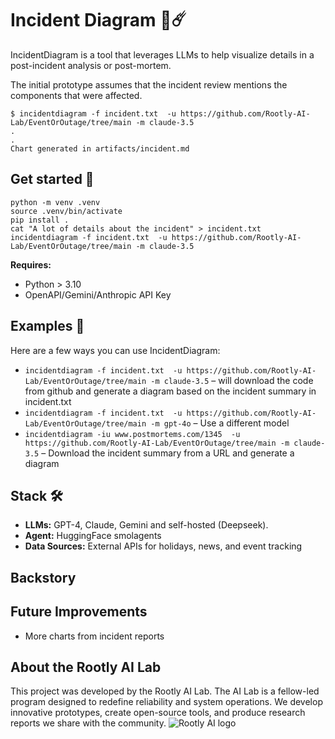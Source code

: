 
# Incident Diagram 🥳☄️
IncidentDiagram is a tool that leverages LLMs to help visualize details in a post-incident analysis or post-mortem.

The initial prototype assumes that the incident review mentions the components that were affected.

```
$ incidentdiagram -f incident.txt  -u https://github.com/Rootly-AI-Lab/EventOrOutage/tree/main -m claude-3.5
.
.
Chart generated in artifacts/incident.md
```

## Get started 🚀
```
python -m venv .venv
source .venv/bin/activate
pip install .
cat "A lot of details about the incident" > incident.txt
incidentdiagram -f incident.txt  -u https://github.com/Rootly-AI-Lab/EventOrOutage/tree/main -m claude-3.5
```
**Requires:**
* Python > 3.10
* OpenAPI/Gemini/Anthropic API Key

## Examples 📖
Here are a few ways you can use IncidentDiagram:
* `incidentdiagram -f incident.txt  -u https://github.com/Rootly-AI-Lab/EventOrOutage/tree/main -m claude-3.5` – will download the code from github and generate a diagram based on the incident summary in incident.txt
* `incidentdiagram -f incident.txt  -u https://github.com/Rootly-AI-Lab/EventOrOutage/tree/main -m gpt-4o` – Use a different model
* `incidentdiagram -iu www.postmortems.com/1345  -u https://github.com/Rootly-AI-Lab/EventOrOutage/tree/main -m claude-3.5` – Download the incident summary from a URL and generate a diagram

## Stack 🛠️
-   **LLMs:** GPT-4, Claude, Gemini and self-hosted (Deepseek). 
-   **Agent:** HuggingFace smolagents
-   **Data Sources:** External APIs for holidays, news, and event tracking
 
## Backstory 


## Future Improvements 
- More charts from incident reports

## About the Rootly AI Lab
This project was developed by the Rootly AI Lab. The AI Lab is a fellow-led program designed to redefine reliability and system operations. We develop innovative prototypes, create open-source tools, and produce research reports we share with the community. 
![Rootly AI logo](Rootly_AI_Logo_White.png)


